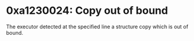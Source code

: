 # 0xa1230024: Copy out of bound

The executor detected at the specified line a structure copy which is out of bound.
